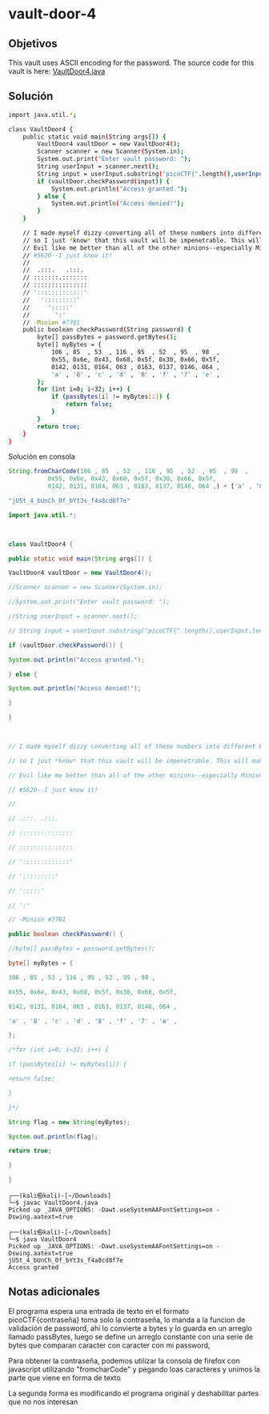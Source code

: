 # vault-door-4

## Objetivos
This vault uses ASCII encoding for the password. The source code for this vault is here: [VaultDoor4.java](https://jupiter.challenges.picoctf.org/static/834acd392e0964a41f05790655a994b9/VaultDoor4.java)


## Solución 
```bash
import java.util.*;

class VaultDoor4 {
    public static void main(String args[]) {
        VaultDoor4 vaultDoor = new VaultDoor4();
        Scanner scanner = new Scanner(System.in);
        System.out.print("Enter vault password: ");
        String userInput = scanner.next();
        String input = userInput.substring("picoCTF{".length(),userInput.length()-1);
        if (vaultDoor.checkPassword(input)) {
            System.out.println("Access granted.");
        } else {
            System.out.println("Access denied!");
        }
    }

    // I made myself dizzy converting all of these numbers into different bases,
    // so I just *know* that this vault will be impenetrable. This will make Dr.
    // Evil like me better than all of the other minions--especially Minion
    // #5620--I just know it!
    //
    //  .:::.   .:::.
    // :::::::.:::::::
    // :::::::::::::::
    // ':::::::::::::'
    //   ':::::::::'
    //     ':::::'
    //       ':'
    // -Minion #7781
    public boolean checkPassword(String password) {
        byte[] passBytes = password.getBytes();
        byte[] myBytes = {
            106 , 85  , 53  , 116 , 95  , 52  , 95  , 98  ,
            0x55, 0x6e, 0x43, 0x68, 0x5f, 0x30, 0x66, 0x5f,
            0142, 0131, 0164, 063 , 0163, 0137, 0146, 064 ,
            'a' , '8' , 'c' , 'd' , '8' , 'f' , '7' , 'e' ,
        };
        for (int i=0; i<32; i++) {
            if (passBytes[i] != myBytes[i]) {
                return false;
            }
        }
        return true;
    }
}

```

Solución en consola 

 ``` javascript
 String.fromCharCode(106 , 85  , 53  , 116 , 95  , 52  , 95  , 98  ,
            0x55, 0x6e, 0x43, 0x68, 0x5f, 0x30, 0x66, 0x5f,
            0142, 0131, 0164, 063 , 0163, 0137, 0146, 064 ,) + ['a' , '8' , 'c' , 'd' , '8' , 'f' , '7' , 'e'].join('')

"jU5t_4_bUnCh_0f_bYt3s_f4a8cd8f7e"
 ```

``` java
import java.util.*;

  

class VaultDoor4 {

public static void main(String args[]) {

VaultDoor4 vaultDoor = new VaultDoor4();

//Scanner scanner = new Scanner(System.in);

//System.out.print("Enter vault password: ");

//String userInput = scanner.next();

// String input = userInput.substring("picoCTF{".length(),userInput.length()-1);

if (vaultDoor.checkPassword()) {

System.out.println("Access granted.");

} else {

System.out.println("Access denied!");

}

}

  

// I made myself dizzy converting all of these numbers into different bases,

// so I just *know* that this vault will be impenetrable. This will make Dr.

// Evil like me better than all of the other minions--especially Minion

// #5620--I just know it!

//

// .:::. .:::.

// :::::::.:::::::

// :::::::::::::::

// ':::::::::::::'

// ':::::::::'

// ':::::'

// ':'

// -Minion #7781

public boolean checkPassword() {

//byte[] passBytes = password.getBytes();

byte[] myBytes = {

106 , 85 , 53 , 116 , 95 , 52 , 95 , 98 ,

0x55, 0x6e, 0x43, 0x68, 0x5f, 0x30, 0x66, 0x5f,

0142, 0131, 0164, 063 , 0163, 0137, 0146, 064 ,

'a' , '8' , 'c' , 'd' , '8' , 'f' , '7' , 'e' ,

};

/*for (int i=0; i<32; i++) {

if (passBytes[i] != myBytes[i]) {

return false;

}

}*/

String flag = new String(myBytes);

System.out.println(flag);

return true;

}

}
```

```shell 
┌──(kali㉿kali)-[~/Downloads]
└─$ javac VaultDoor4.java
Picked up _JAVA_OPTIONS: -Dawt.useSystemAAFontSettings=on -Dswing.aatext=true
                                                                                                                                                                                         
┌──(kali㉿kali)-[~/Downloads]
└─$ java VaultDoor4      
Picked up _JAVA_OPTIONS: -Dawt.useSystemAAFontSettings=on -Dswing.aatext=true
jU5t_4_bUnCh_0f_bYt3s_f4a8cd8f7e
Access granted
```
## Notas adicionales 

El programa espera una entrada de texto en el formato picoCTF{contraseña} toma solo la contraseña, lo manda a la funcion de validación de password, ahí lo convierte a bytes y lo guarda en un arreglo llamado passBytes, luego se define un arreglo constante con una serie de bytes que comparan caracter con caracter con mi password, 

Para obtener la contraseña, podemos utilizar la consola de firefox con javascript utilizando "fromcharCode" y pegando loas caracteres  y unimos la parte que viene en forma de texto 

La segunda forma es modificando el programa original y deshabilitar partes que no nos interesan 
